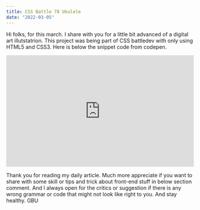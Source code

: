 ```yaml
---
title: CSS Battle 78 Ukulele
date: "2022-03-05"
---
```


Hi folks, for this march. I share with you for a little bit advanced of a digital art illutstatrion. This project was being part of CSS battledev with only using HTML5 and CSS3. Here is below the snippet code from codepen.   

<iframe height="300" style="width: 100%;" scrolling="no" title="CSS battle Ukulele" src="https://codepen.io/e1nzb3rn/embed/WNXJdLJ?default-tab=html%2Cresult" frameborder="no" loading="lazy" allowtransparency="true" allowfullscreen="true">
  See the Pen <a href="https://codepen.io/e1nzb3rn/pen/WNXJdLJ">
    CSS battle Ukulele</a> by Aulia Mahardika (<a href="https://codepen.io/e1nzb3rn">@e1nzb3rn</a>)
      on <a href="https://codepen.io">CodePen</a>.
      </iframe>

Thank you for reading my daily article. Much more appreciate if you want to share with some skill or tips and trick about front-end stuff in below section comment. And I always open for the critics or suggestion if there is any wrong grammar or code that might not look like right to you. And stay healthy. GBU


